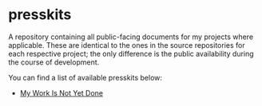 # presskits
A repository containing all public-facing documents for my projects where applicable. These are identical to the ones in the source repositories for each respective project; the only difference is the public availability during the course of development. 

You can find a list of available presskits below:

* [My Work Is Not Yet Done](https://github.com/spncryn/presskits/blob/master/docs/work.md)
